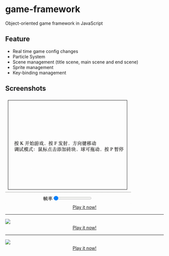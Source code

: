 # game-framework
Object-oriented game framework in JavaScript

## Feature

- Real time game config changes
- Particle System
- Scene management (title scene, main scene and end scene)
- Sprite management
- Key-binding management

## Screenshots

<img src="screenshots/breakout.gif" width="400px" />

<center> <a href=https://0olong.github.io/game-framework/breakout/>Play it now!</a> </center>

***

<img src="screenshots/airplane.gif" width="400px" />

<center> <a href=https://0olong.github.io/game-framework/aircraft-wargame/>Play it now!</a> </center>

***

<img src="screenshots/flappy-bird.gif" width="400px" />

<center> <a href=https://0olong.github.io/game-framework/flappy-bird/>Play it now!</a> </center>

